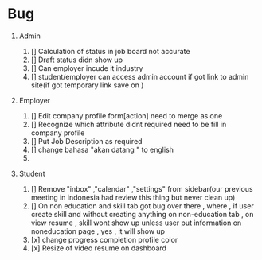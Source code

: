 # Bug 

1. Admin 
    1. [] Calculation of status in job board not accurate
    2. [] Draft status didn show up 
    3. [] Can employer incude it industry 
    4. [] student/employer can access admin account if got link to admin site(if got temporary link save on )

2. Employer
    1. [] Edit company profile form[action] need to merge as one
    2. [] Recognize which attribute didnt required need to be fill in company profile
    3. [] Put Job Description as required 
    4. []  change bahasa "akan datang " to english
    5. 

3. Student
    1. [] Remove "inbox" ,"calendar" ,"settings" from sidebar(our previous meeting in indonesia had review this thing but never clean up)
    2. [] On non education and skill tab got bug over there , where , if user create skill and without creating anything on non-education tab , on view resume , skill wont show up unless user put information on noneducation page , yes , it will show up 
    3.  [x] change progress completion profile color
    4.  [x] Resize of video resume on dashboard

